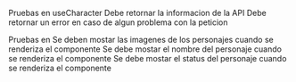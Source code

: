 Pruebas en useCharacter
Debe retornar la informacion de la API
Debe retornar un error en caso de algun problema con la peticion

Pruebas en <Character />
Se deben mostar las imagenes de los personajes cuando se renderiza el componente
Se debe mostar el nombre del personaje cuando se renderiza el componente
Se debe mostar el status del personaje cuando se renderiza el componente
